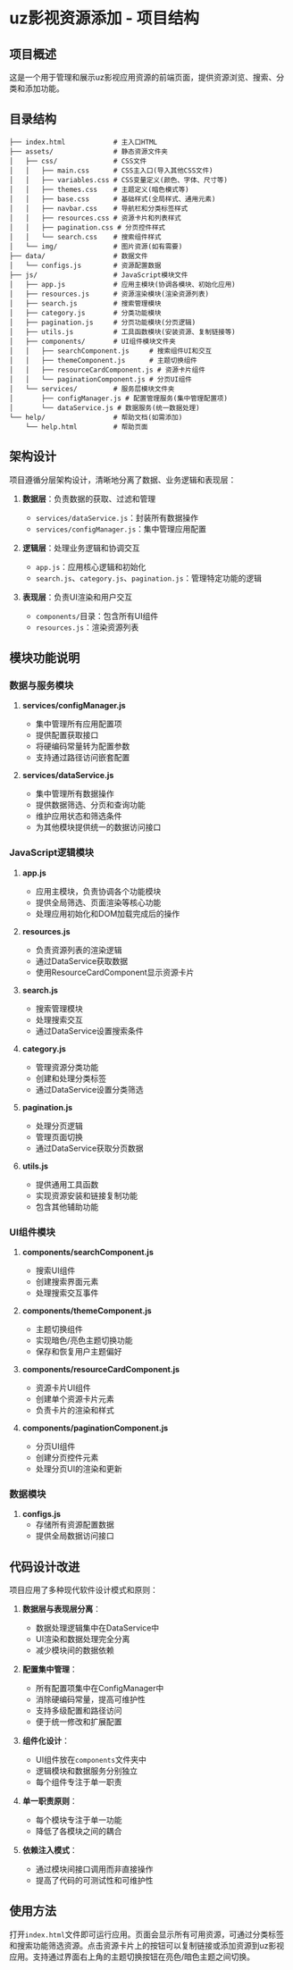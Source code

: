 # uz影视资源添加 - 项目结构

## 项目概述
这是一个用于管理和展示uz影视应用资源的前端页面，提供资源浏览、搜索、分类和添加功能。

## 目录结构

```
├── index.html            # 主入口HTML
├── assets/               # 静态资源文件夹
│   ├── css/              # CSS文件
│   │   ├── main.css      # CSS主入口(导入其他CSS文件)
│   │   ├── variables.css # CSS变量定义(颜色、字体、尺寸等)
│   │   ├── themes.css    # 主题定义(暗色模式等)
│   │   ├── base.css      # 基础样式(全局样式、通用元素)
│   │   ├── navbar.css    # 导航栏和分类标签样式
│   │   ├── resources.css # 资源卡片和列表样式
│   │   ├── pagination.css # 分页控件样式
│   │   └── search.css    # 搜索组件样式
│   └── img/              # 图片资源(如有需要)
├── data/                 # 数据文件
│   └── configs.js        # 资源配置数据
├── js/                   # JavaScript模块文件
│   ├── app.js            # 应用主模块(协调各模块、初始化应用)
│   ├── resources.js      # 资源渲染模块(渲染资源列表)
│   ├── search.js         # 搜索管理模块
│   ├── category.js       # 分类功能模块
│   ├── pagination.js     # 分页功能模块(分页逻辑)
│   ├── utils.js          # 工具函数模块(安装资源、复制链接等)
│   ├── components/       # UI组件模块文件夹
│   │   ├── searchComponent.js     # 搜索组件UI和交互
│   │   ├── themeComponent.js      # 主题切换组件
│   │   ├── resourceCardComponent.js # 资源卡片组件
│   │   └── paginationComponent.js # 分页UI组件
│   └── services/         # 服务层模块文件夹 
│       ├── configManager.js # 配置管理服务(集中管理配置项)
│       └── dataService.js # 数据服务(统一数据处理)
└── help/                 # 帮助文档(如需添加)
    └── help.html         # 帮助页面
```

## 架构设计

项目遵循分层架构设计，清晰地分离了数据、业务逻辑和表现层：

1. **数据层**：负责数据的获取、过滤和管理
   - `services/dataService.js`：封装所有数据操作
   - `services/configManager.js`：集中管理应用配置

2. **逻辑层**：处理业务逻辑和协调交互 
   - `app.js`：应用核心逻辑和初始化
   - `search.js`、`category.js`、`pagination.js`：管理特定功能的逻辑

3. **表现层**：负责UI渲染和用户交互
   - `components/`目录：包含所有UI组件
   - `resources.js`：渲染资源列表

## 模块功能说明

### 数据与服务模块

1. **services/configManager.js**
   - 集中管理所有应用配置项
   - 提供配置获取接口
   - 将硬编码常量转为配置参数
   - 支持通过路径访问嵌套配置

2. **services/dataService.js**
   - 集中管理所有数据操作
   - 提供数据筛选、分页和查询功能
   - 维护应用状态和筛选条件
   - 为其他模块提供统一的数据访问接口

### JavaScript逻辑模块

1. **app.js**
   - 应用主模块，负责协调各个功能模块
   - 提供全局筛选、页面渲染等核心功能
   - 处理应用初始化和DOM加载完成后的操作

2. **resources.js**
   - 负责资源列表的渲染逻辑
   - 通过DataService获取数据
   - 使用ResourceCardComponent显示资源卡片

3. **search.js**
   - 搜索管理模块
   - 处理搜索交互
   - 通过DataService设置搜索条件

4. **category.js**
   - 管理资源分类功能
   - 创建和处理分类标签
   - 通过DataService设置分类筛选

5. **pagination.js**
   - 处理分页逻辑
   - 管理页面切换
   - 通过DataService获取分页数据

6. **utils.js**
   - 提供通用工具函数
   - 实现资源安装和链接复制功能
   - 包含其他辅助功能

### UI组件模块

1. **components/searchComponent.js**
   - 搜索UI组件
   - 创建搜索界面元素
   - 处理搜索交互事件

2. **components/themeComponent.js**
   - 主题切换组件
   - 实现暗色/亮色主题切换功能
   - 保存和恢复用户主题偏好

3. **components/resourceCardComponent.js**
   - 资源卡片UI组件
   - 创建单个资源卡片元素
   - 负责卡片的渲染和样式

4. **components/paginationComponent.js**
   - 分页UI组件
   - 创建分页控件元素
   - 处理分页UI的渲染和更新

### 数据模块

1. **configs.js**
   - 存储所有资源配置数据
   - 提供全局数据访问接口

## 代码设计改进

项目应用了多种现代软件设计模式和原则：

1. **数据层与表现层分离**：
   - 数据处理逻辑集中在DataService中
   - UI渲染和数据处理完全分离
   - 减少模块间的数据依赖

2. **配置集中管理**：
   - 所有配置项集中在ConfigManager中
   - 消除硬编码常量，提高可维护性
   - 支持多级配置和路径访问
   - 便于统一修改和扩展配置

3. **组件化设计**：
   - UI组件放在`components`文件夹中
   - 逻辑模块和数据服务分别独立
   - 每个组件专注于单一职责

4. **单一职责原则**：
   - 每个模块专注于单一功能
   - 降低了各模块之间的耦合

5. **依赖注入模式**：
   - 通过模块间接口调用而非直接操作
   - 提高了代码的可测试性和可维护性

## 使用方法

打开`index.html`文件即可运行应用。页面会显示所有可用资源，可通过分类标签和搜索功能筛选资源。点击资源卡片上的按钮可以复制链接或添加资源到uz影视应用。支持通过界面右上角的主题切换按钮在亮色/暗色主题之间切换。